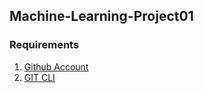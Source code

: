 ## Machine-Learning-Project01

### Requirements

1. [Github Account](https://github.com)
2. [GIT CLI](https://git-scm.com/download/win)


